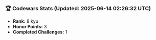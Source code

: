 ### 🏆 Codewars Stats (Updated: 2025-06-14 02:26:32 UTC)

- **Rank:** 8 kyu
- **Honor Points:** 3
- **Completed Challenges:** 1
